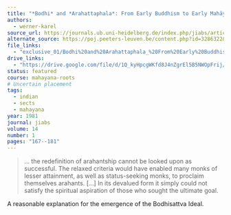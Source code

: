 ```yaml
---
title: "*Bodhi* and *Arahattaphala*: From Early Buddhism to Early Mahāyāna"
authors:
  - werner-karel
source_url: https://journals.ub.uni-heidelberg.de/index.php/jiabs/article/view/8534
alternate_source: https://poj.peeters-leuven.be/content.php?id=3286322&url=article
file_links:
  - "exclusive_01/Bodhi%20and%20Arahattaphala_%20From%20Early%20Buddhism%20to%20Early%20Mah%C4%81y%C4%81na%20-%20Karel%20Werner.pdf"
drive_links:
  - "https://drive.google.com/file/d/1Q_kyHpcgWKfd8J4nZgrEl5B5NWOpFrij/view?usp=drivesdk"
status: featured
course: mahayana-roots
# Uncertain placement
tags:
  - indian
  - sects
  - mahayana
year: 1981
journal: jiabs
volume: 14
number: 1
pages: "167--181"
---
```


> … the redefinition of arahantship cannot be looked upon as successful.
> The relaxed criteria would have enabled many monks of lesser attainment, as well as status-seeking monks, to proclaim themselves arahants.
> [...] In its devalued form it simply could not satisfy the spiritual aspiration of those who sought the ultimate goal.

A reasonable explanation for the emergence of the Bodhisattva Ideal.
